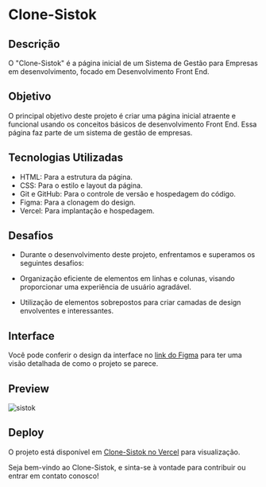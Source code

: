 # Clone-Sistok

## Descrição
O "Clone-Sistok" é a página inicial de um Sistema de Gestão para Empresas em desenvolvimento, focado em Desenvolvimento Front End.

## Objetivo
O principal objetivo deste projeto é criar uma página inicial atraente e funcional usando os conceitos básicos de desenvolvimento Front End. Essa página faz parte de um sistema de gestão de empresas.

## Tecnologias Utilizadas
- HTML: Para a estrutura da página.
- CSS: Para o estilo e layout da página.
- Git e GitHub: Para o controle de versão e hospedagem do código.
- Figma: Para a clonagem do design.
- Vercel: Para implantação e hospedagem.

## Desafios
- Durante o desenvolvimento deste projeto, enfrentamos e superamos os seguintes desafios:

- Organização eficiente de elementos em linhas e colunas, visando proporcionar uma experiência de usuário agradável.
- Utilização de elementos sobrepostos para criar camadas de design envolventes e interessantes.

## Interface
Você pode conferir o design da interface no [link do Figma](https://www.figma.com/file/cdQo2CbeIapvxbMBM9UR3C/Sistok-Home-Page-Concept-(Community)?type=design&node-id=1-2&mode=design&t=MZnmgMuAI0mPeFiN-0) para ter uma visão detalhada de como o projeto se parece.

## Preview
![sistok](https://github.com/GustavLira/Projeto-Sistok/assets/140671152/d5c603b5-961f-4e06-9c4b-58d7a476d25b)




## Deploy
O projeto está disponível em [Clone-Sistok no Vercel](https://projeto-sistok-gustavo-liras-projects.vercel.app) para visualização.

Seja bem-vindo ao Clone-Sistok, e sinta-se à vontade para contribuir ou entrar em contato conosco!
